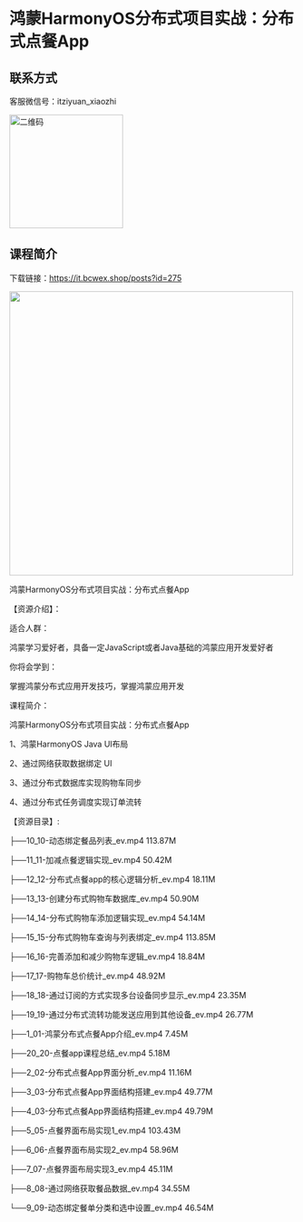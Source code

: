 # 鸿蒙HarmonyOS分布式项目实战：分布式点餐App

## 联系方式

客服微信号：itziyuan_xiaozhi

<img src="https://ziyuanyun.oss-cn-guangzhou.aliyuncs.com/common/20240614073449/666b82192834a.jpg" width="200" height="200" alt="二维码">

## 课程简介

下载链接：https://it.bcwex.shop/posts?id=275

<img src="https://ziyuanyun.oss-cn-guangzhou.aliyuncs.com/yun/20240515151745/6644619909262.jpg" width="500" alt="">

  鸿蒙HarmonyOS分布式项目实战：分布式点餐App



 【资源介绍】：

 适合人群：

 鸿蒙学习爱好者，具备一定JavaScript或者Java基础的鸿蒙应用开发爱好者

 你将会学到：

 掌握鸿蒙分布式应用开发技巧，掌握鸿蒙应用开发

 课程简介：

 鸿蒙HarmonyOS分布式项目实战：分布式点餐App

 1、鸿蒙HarmonyOS Java UI布局

 2、通过网络获取数据绑定 UI

 3、通过分布式数据库实现购物车同步

 4、通过分布式任务调度实现订单流转

 【资源目录】:

 ├──10_10-动态绑定餐品列表_ev.mp4 113.87M

 ├──11_11-加减点餐逻辑实现_ev.mp4 50.42M

 ├──12_12-分布式点餐app的核心逻辑分析_ev.mp4 18.11M

 ├──13_13-创建分布式购物车数据库_ev.mp4 50.90M

 ├──14_14-分布式购物车添加逻辑实现_ev.mp4 54.14M

 ├──15_15-分布式购物车查询与列表绑定_ev.mp4 113.85M

 ├──16_16-完善添加和减少购物车逻辑_ev.mp4 18.84M

 ├──17_17-购物车总价统计_ev.mp4 48.92M

 ├──18_18-通过订阅的方式实现多台设备同步显示_ev.mp4 23.35M

 ├──19_19-通过分布式流转功能发送应用到其他设备_ev.mp4 26.77M

 ├──1_01-鸿蒙分布式点餐App介绍_ev.mp4 7.45M

 ├──20_20-点餐app课程总结_ev.mp4 5.18M

 ├──2_02-分布式点餐App界面分析_ev.mp4 11.16M

 ├──3_03-分布式点餐App界面结构搭建_ev.mp4 49.77M

 ├──4_03-分布式点餐App界面结构搭建_ev.mp4 49.79M

 ├──5_05-点餐界面布局实现1_ev.mp4 103.43M

 ├──6_06-点餐界面布局实现2_ev.mp4 58.96M

 ├──7_07-点餐界面布局实现3_ev.mp4 45.11M

 ├──8_08-通过网络获取餐品数据_ev.mp4 34.55M

 └──9_09-动态绑定餐单分类和选中设置_ev.mp4 46.54M

  